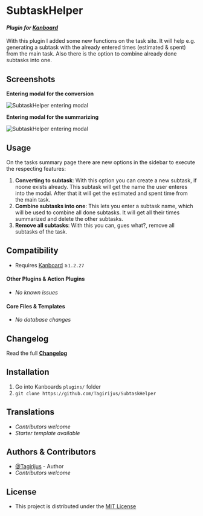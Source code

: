 # SubtaskHelper

#### _Plugin for [Kanboard](https://github.com/fguillot/kanboard "Kanboard - Kanban Project Management Software")_

With this plugin I added some new functions on the task site. It will help e.g. generating a subtask with the already entered times (estimated & spent) from the main task. Also there is the option to combine already done subtasks into one.


Screenshots
----------

**Entering modal for the conversion**

![SubtaskHelper entering modal](../master/Screenshots/SubtaskHelper_convert_modal.png)

**Entering modal for the summarizing**

![SubtaskHelper entering modal](../master/Screenshots/SubtaskHelper_combine_modal.png)


Usage
-------------

On the tasks summary page there are new options in the sidebar to execute the respecting features:

1. **Converting to subtask**: With this option you can create a new subtask, if noone exists already. This subtask will get the name the user enteres into the modal. After that it will get the estimated and spent time from the main task.
2. **Combine subtasks into one**: This lets you enter a subtask name, which will be used to combine all done subtasks. It will get all their times summarized and delete the other subtasks.
3. **Remove all subtasks**: With this you can, gues what?, remove all subtasks of the task.


Compatibility
-------------

- Requires [Kanboard](https://github.com/fguillot/kanboard "Kanboard - Kanban Project Management Software") ≥`1.2.27`

#### Other Plugins & Action Plugins
- _No known issues_
#### Core Files & Templates
- _No database changes_


Changelog
---------

Read the full [**Changelog**](../master/changelog.md "See changes")
 

Installation
------------

1. Go into Kanboards `plugins/` folder
2. `git clone https://github.com/Tagirijus/SubtaskHelper`


Translations
------------

- _Contributors welcome_
- _Starter template available_

Authors & Contributors
----------------------

- [@Tagirijus](https://github.com/Tagirijus) - Author
- _Contributors welcome_


License
-------
- This project is distributed under the [MIT License](../master/LICENSE "Read The MIT license")
